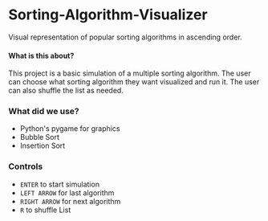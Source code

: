 # Sorting-Algorithm-Visualizer
Visual representation of popular sorting algorithms in ascending order.

#### What is this about?
This project is a basic simulation of a multiple sorting algorithm.
The user can choose what sorting algorithm they want visualized and run it.
The user can also shuffle the list as needed.

### What did we use?
- Python's pygame for graphics
- Bubble Sort
- Insertion Sort

### Controls
- `ENTER` to start simulation
- `LEFT ARROW` for last algorithm
- `RIGHT ARROW` for next algorithm
- `R` to shuffle List

